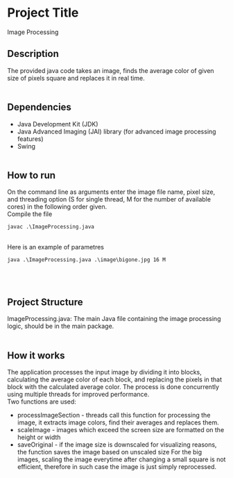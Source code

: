 
# Project Title
Image Processing 
<br>
## Description

The provided java code takes an image, finds the average color of given size of pixels square and replaces it in real time.
<br>
<br>
## Dependencies

 - Java Development Kit (JDK)
 - Java Advanced Imaging (JAI) library (for advanced image processing features)
 - Swing
<br><br>
## How to run
On the command line as arguments enter the image file name, pixel size, and threading option (S for single thread, M for the number of available cores) in the following order given. <br> Compile the file
```
javac .\ImageProcessing.java
```
<br> Here is an example of parametres
```
java .\ImageProcessing.java .\image\bigone.jpg 16 M
```
<br><br>
## Project Structure
ImageProcessing.java: The main Java file containing the image processing logic, should be in the main package.
<br><br>
## How it works
The application processes the input image by dividing it into blocks, calculating the average color of each block, and replacing the pixels in that block with the calculated average color. The process is done concurrently using multiple threads for improved performance.
<br>Two functions are used:<br>
   - processImageSection - threads call this function for processing the image, it extracts image colors, find their averages and replaces them.
   - scaleImage - images which exceed the screen size are formatted on the height or width
   - saveOriginal - if the image size is downscaled for visualizing reasons, the function saves the image based on unscaled size
For the big images, scaling the image everytime after changing a small square is not efficient, therefore in such case the image is just simply reprocessed.

